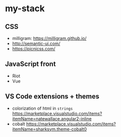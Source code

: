 # my-stack


## CSS

- milligram: https://milligram.github.io/
- http://semantic-ui.com/
- https://picnicss.com/

## JavaScript front

- Riot
- Vue

## VS Code extensions + themes

- colorization of html in `strings` https://marketplace.visualstudio.com/items?itemName=natewallace.angular2-inline
- cobalt https://marketplace.visualstudio.com/items?itemName=sharksym.theme-cobalt0
